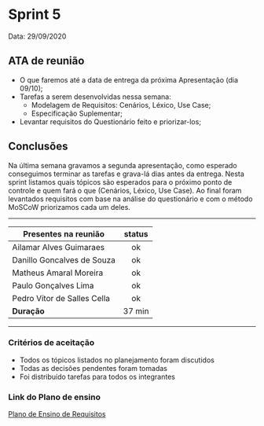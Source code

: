 # Sprint 5

Data: 29/09/2020

## ATA de reunião

- O que faremos até a data de entrega da próxima Apresentação (dia 09/10);
- Tarefas a serem desenvolvidas nessa semana:
    - Modelagem de Requisitos: Cenários, Léxico, Use Case; 
    - Especificação Suplementar;
- Levantar requisitos do Questionário feito e priorizar-los;


## Conclusões

Na última semana gravamos a segunda apresentação, como esperado conseguimos terminar as tarefas e grava-lá dias antes da entrega. Nesta sprint listamos quais tópicos são esperados para o próximo ponto de controle e quem fará o que (Cenários, Léxico, Use Case). Ao final foram levantados requisitos com base na análise do questionário e com o método MoSCoW priorizamos cada um deles.

---

| Presentes na reunião    | status |
| ----------------------- | :----: |
| Ailamar Alves Guimaraes  | ok  |
| Danillo Goncalves de Souza | ok |
| Matheus Amaral Moreira   | ok |
| Paulo Gonçalves Lima     | ok |
| Pedro Vítor de Salles Cella | ok |
| **Duração** | 37 min |

---

### Critérios de aceitação

- Todos os tópicos listados no planejamento foram discutidos
- Todas as decisões pendentes foram tomadas
- Foi distribuído tarefas para todos os integrantes

### Link do Plano de ensino

[Plano de Ensino de Requisitos](https://aprender3.unb.br/pluginfile.php/426680/mod_resource/content/2/Plano_de_Ensino%20RE%2012020TerQui.pdf)